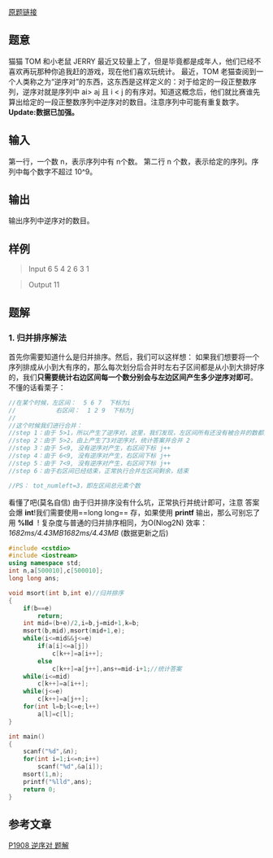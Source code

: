 [原题链接](https://www.luogu.com.cn/problem/P1908)
## 题意
猫猫 TOM 和小老鼠 JERRY 最近又较量上了，但是毕竟都是成年人，他们已经不喜欢再玩那种你追我赶的游戏，现在他们喜欢玩统计。
最近，TOM 老猫查阅到一个人类称之为“逆序对”的东西，这东西是这样定义的：对于给定的一段正整数序列，逆序对就是序列中 ai​ > aj​ 且 i < j 的有序对。知道这概念后，他们就比赛谁先算出给定的一段正整数序列中逆序对的数目。注意序列中可能有重复数字。
**Update:数据已加强。**
## 输入
第一行，一个数 n，表示序列中有 n个数。
第二行 n 个数，表示给定的序列。序列中每个数字不超过 10^9。
## 输出
输出序列中逆序对的数目。
## 样例
> Input
> 6
> 5 4 2 6 3 1

> Output
> 11
## 题解
### 1. 归并排序解法
首先你需要知道什么是归并排序。然后，我们可以这样想：
如果我们想要将一个序列排成从小到大有序的，那么每次划分后合并时左右子区间都是从小到大排好序的，我们**只需要统计右边区间每一个数分别会与左边区间产生多少逆序对即可**。
不懂的话看栗子：
```C++
//在某个时候，左区间：  5 6 7  下标为i
//           右区间：  1 2 9  下标为j
//          
//这个时候我们进行合并：
//step 1：由于 5>1，所以产生了逆序对，这里，我们发现，左区间所有还没有被合并的数都比 1 大，所以1与左区间所有元素共产生了 3 个逆序对(即tot_numleft-i+1对)，统计答案并合并 1 
//step 2：由于 5>2，由上产生了3对逆序对，统计答案并合并 2
//step 3：由于 5<9, 没有逆序对产生，右区间下标 j++
//step 4：由于 6<9, 没有逆序对产生，右区间下标 j++
//step 5：由于 7<9, 没有逆序对产生，右区间下标 j++
//step 6：由于右区间已经结束，正常执行合并左区间剩余，结束

//PS： tot_numleft=3，即左区间总元素个数
```
看懂了吧(莫名自信)
由于归并排序没有什么坑，正常执行并统计即可，注意 答案会爆 **int**!我们需要使用==long long== 存，如果使用 **printf** 输出，那么可别忘了用 **%lld**  !
复杂度与普通的归并排序相同，为O(Nlog2​N)
效率：*1682ms/4.43MB1682ms/4.43MB*  (数据更新之后)
```C++
#include <cstdio>
#include <iostream>
using namespace std;
int n,a[500010],c[500010];
long long ans;

void msort(int b,int e)//归并排序
{
    if(b==e)  
		return;
    int mid=(b+e)/2,i=b,j=mid+1,k=b;
    msort(b,mid),msort(mid+1,e);
    while(i<=mid&&j<=e)
    	if(a[i]<=a[j])
    		c[k++]=a[i++];
    	else
    		c[k++]=a[j++],ans+=mid-i+1;//统计答案
    while(i<=mid)
    	c[k++]=a[i++];
    while(j<=e)
    	c[k++]=a[j++];
    for(int l=b;l<=e;l++)
    	a[l]=c[l];
} 

int main()
{
    scanf("%d",&n); 
    for(int i=1;i<=n;i++)
    	scanf("%d",&a[i]);
    msort(1,n);
    printf("%lld",ans);
    return 0;
}
```
## 参考文章
[P1908 逆序对 题解](https://www.luogu.com.cn/problem/solution/P1908)